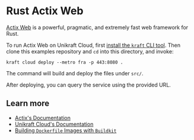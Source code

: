 # Rust Actix Web

[Actix Web](https://actix.rs/) is a powerful, pragmatic, and extremely fast web framework for Rust.

To run Actix Web on Unikraft Cloud, first [install the `kraft` CLI tool](https://unikraft.org/docs/cli).
Then clone this examples repository and `cd` into this directory, and invoke:

```console
kraft cloud deploy --metro fra -p 443:8080 .
```

The command will build and deploy the files under `src/`.

After deploying, you can query the service using the provided URL.

## Learn more

- [Actix's Documentation](https://actix.rs/docs/)
- [Unikraft Cloud's Documentation](https://unikraft.cloud/docs/)
- [Building `Dockerfile` Images with `Buildkit`](https://unikraft.org/guides/building-dockerfile-images-with-buildkit)
